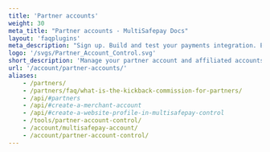 ```yaml
---
title: 'Partner accounts'
weight: 30
meta_title: "Partner accounts - MultiSafepay Docs"
layout: 'faqplugins'
meta_description: "Sign up. Build and test your payments integration. Explore our products and services. Use our API Reference, SDKs, and wrappers. Get support."
logo: '/svgs/Partner_Account_Control.svg'
short_description: 'Manage your partner account and affiliated accounts.'
url: '/account/partner-accounts/'
aliases: 
    - /partners/
    - /partners/faq/what-is-the-kickback-commission-for-partners/
    - /api/#partners
    - /api/#create-a-merchant-account
    - /api/#create-a-website-profile-in-multisafepay-control
    - /tools/partner-account-control/
    - /account/multisafepay-account/
    - /account/partner-account-control/
---
```


